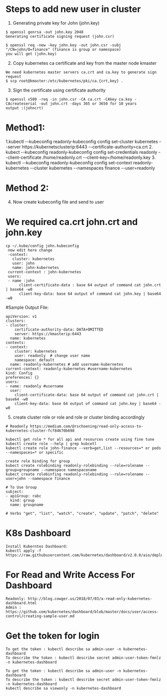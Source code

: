 # Steps to add new user in cluster

1. Generating private key for John (john.key)
```
$ openssl genrsa -out john.key 2048
Generating certificate signing request (john.csr)

$ openssl req -new -key john.key -out john.csr -subj "/CN=john/O=finance" (finance is group or namespace)
you will get (john.key)
```

2. Copy kubernetes ca certificate and key from the master node kmaster
```
We need kubernetes master servers ca.crt and ca.key to generate sign request
$ scp root@kmaster:/etc/kubernetes/pki/ca.{crt,key} .
```

3. Sign the certificate using certificate authority
```
$ openssl x509 -req -in john.csr -CA ca.crt -CAkey ca.key -CAcreateserial -out john.crt -days 365 or 3650 for 10 years
output :(johncrt)
```

# Method1:
1.kubectl --kubeconfig readonly-kubeconfig config set-cluster kubernetes --server https://kubernetsclusterip:6443 --certificate-authority=ca.crt
2. kubect --kubeconfig readonly-kubeconfig config set-credentials readonly --client-certificate /home/readonly.crt --client-key=/home/readonly.key
3. kubectl --kubeconfig readonly-kubeconfig config set-context readonly-kubernetes --cluster kubernetes --namespaces finance --user=readonly

# Method 2:
4. Now create kubeconfig file and send to user
# We required ca.crt john.crt and john.key
```
cp ~/.kube/config john.kubeconfig
 now edit here change
 -context:
   cluster: kubernetes
   user: john
   name: john-kubernetes
 current-context : john-kubernetes
 users:
 - name :john
      client-certificate-data : base 64 output of command cat john.crt | base64 -w0
	  client-key-data: base 64 output of command cat john.key | base64 -w0
```

#Sample Output File:
```
apiVersion: v1
clusters:
- cluster:
    certificate-authority-data: DATA+OMITTED
    server: https://kmasterip:6443
  name: kubernetes
contexts:
- context:
    cluster: kubernetes
    user: readonly  # change user name
	namespace: default
  name: readonly-kubernetes # add username-kubernetes
current-context: readonly-kubernetes #username-kubernetes
kind: Config
preferences: {}
users:
- name: readonly #username
  user:
    client-certificate-data: base 64 output of command cat john.crt | base64 -w0
    client-key-data: base 64 output of command cat john.key | base64 -w0
```
	
5. create cluster role or role and role or cluster binding accordingly
```
# Readonly https://medium.com/@rschoening/read-only-access-to-kubernetes-cluster-fcf84670b698

kubectl get role * for all api and resources create using fine tune
kubectl create role --help | grep kubcetl
kubectl create role john-finance --verb=get,list --resources=* or pods --namespaces=* or specific

create role binding for group
kubect create rolebinding readonly-rolebinding --role=rolename --group=groupname --namespace namespacename
kubect create rolebinfing readonly-rolebinding --role=rolename --user=john --namespace finance

# To Use Group
subject:
- apiGroup: rabc
  kind: group
  name: groupname

# Verbs "get", "list", "watch", "create", "update", "patch", "delete"
```

# K8s Dashboard
```
Install Kuberntes Dashboard:
kubectl apply -f https://raw.githubusercontent.com/kubernetes/dashboard/v2.0.0/aio/deploy/recommended.yaml
```

# For Read and Write Access For Dashboard
```
Readonly: http://blog.cowger.us/2018/07/03/a-read-only-kubernetes-dashboard.html
Admin : https://github.com/kubernetes/dashboard/blob/master/docs/user/access-control/creating-sample-user.md
```

# Get the token for login
```
To get the token : kubectl describe sa admin-user -n kubernetes-dashboard
To describe the token : kubectl describe secret admin-user-token-fmnlz -n kubernetes-dashboard

To get the token : kubectl describe sa admin-user -n kubernetes-dashboard
To describe the token : kubectl describe secret admin-user-token-fmnlz -n kubernetes-dashboard
kubectl describe sa viewonly -n kubernetes-dashboard
```